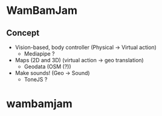 # WamBamJam

## Concept
- Vision-based, body controller (Physical -> Virtual action)
    - Mediapipe ?
- Maps (2D and 3D) (virtual action -> geo translation)
    - Geodata (OSM (?))
- Make sounds! (Geo -> Sound)
    - ToneJS ?
# wambamjam
